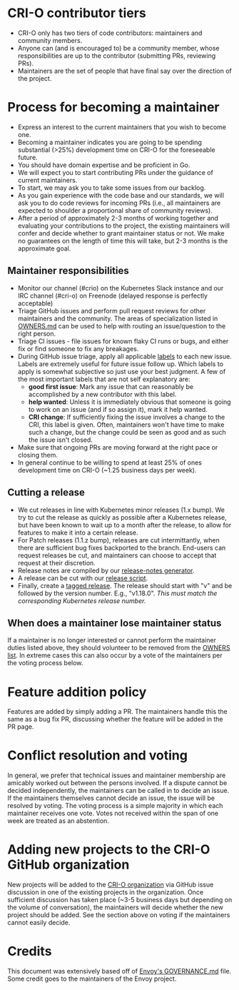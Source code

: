 # CRI-O contributor tiers

* CRI-O only has two tiers of code contributors: maintainers and community members. 
* Anyone can (and is encouraged to) be a community member, whose responsibilities are up to the contributor (submitting PRs, reviewing PRs).
* Maintainers are the set of people that have final say over the direction of the project.

# Process for becoming a maintainer

* Express an interest to the current maintainers that you wish to become one.
* Becoming a maintainer indicates you are going to be spending substantial (>25%) development time on CRI-O for the foreseeable future.
* You should have domain expertise and be proficient in Go.
* We will expect you to start contributing PRs under the guidance of current maintainers.
* To start, we may ask you to take some issues from our backlog.
* As you gain experience with the code base and our standards, we will ask you to do code reviews for incoming PRs (i.e., all maintainers are expected to shoulder a proportional share of community reviews).
* After a period of approximately 2-3 months of working together and evaluating your contributions to the project, the existing maintainers will confer and decide whether to grant maintainer status or not. We make no guarantees on the length of time this will take, but 2-3 months is the approximate goal.

## Maintainer responsibilities

* Monitor our channel (#crio) on the Kubernetes Slack instance and our IRC channel (#cri-o) on Freenode (delayed response is perfectly acceptable)
* Triage GitHub issues and perform pull request reviews for other maintainers and the community. The areas of specialization listed in [OWNERS.md](OWNERS.md) can be used to help with routing an issue/question to the right person.
* Triage CI issues - file issues for known flaky CI runs or bugs, and either fix or find someone to fix any breakages.
* During GitHub issue triage, apply all applicable [labels](https://github.com/cri-o/cri-o/labels) to each new issue. Labels are extremely useful for future issue follow up. Which labels to apply is somewhat subjective so just use your best judgment. A few of the most important labels that are not self explanatory are:
  * **good first issue**: Mark any issue that can reasonably be accomplished by a new contributor with this label.
  * **help wanted**: Unless it is immediately obvious that someone is going to work on an issue (and if so assign it), mark it help wanted.
  * **CRI change**: If sufficiently fixing the issue involves a change to the CRI, this label is given. Often, maintainers won't have time to make such a change, but the change could be seen as good and as such the issue isn't closed.
* Make sure that ongoing PRs are moving forward at the right pace or closing them.
* In general continue to be willing to spend at least 25% of ones development time on CRI-O (~1.25
  business days per week).

## Cutting a release

* We cut releases in line with Kubernetes minor releases (1.x bump). We try to cut the release as quickly as possible after a Kubernetes release, but have been known to wait up to a month after the release, to allow for features to make it into a certain release.
* For Patch releases (1.1.z bump), releases are cut intermittantly, when there are sufficient bug fixes backported to the branch. End-users can request releases be cut, and maintainers can choose to accept that request at their discretion.
* Release notes are compiled by our [release-notes generator](https://github.com/cri-o/cri-o/blob/master/scripts/release-notes/release_notes.go).
* A release can be cut with our [release script](https://github.com/cri-o/cri-o/blob/master/scripts/release/release.go).
* Finally, create a [tagged release](https://github.com/cri-o/cri-o/releases). The release should  start with "v" and be followed by the version number. E.g., "v1.18.0". *This must match the corresponding Kubernetes release number.*

## When does a maintainer lose maintainer status

If a maintainer is no longer interested or cannot perform the maintainer duties listed above, they should volunteer to be removed from the [OWNERS list](github.com/cri-o/cri-o/tree/master/OWNERS). In extreme cases this can also occur by a vote of the maintainers per the voting process below.

# Feature addition policy

Features are added by simply adding a PR. The maintainers handle this the same as a bug fix PR, discussing whether the feature will be added in the PR page.

# Conflict resolution and voting

In general, we prefer that technical issues and maintainer membership are amicably worked out between the persons involved. If a dispute cannot be decided independently, the maintainers can be called in to decide an issue. If the maintainers themselves cannot decide an issue, the issue will be resolved by voting. The voting process is a simple majority in which each maintainer receives one vote. Votes not received within the span of one week are treated as an abstention.

# Adding new projects to the CRI-O GitHub organization

New projects will be added to the [CRI-O organization](github.com/cri-o) via GitHub issue discussion in one of the existing projects in the organization. Once sufficient discussion has taken place (~3-5 business days but depending on the volume of conversation), the maintainers will decide whether the new project should be added. See the section above on voting if the maintainers cannot easily decide.

# Credits

This document was extensively based off of [Envoy's GOVERNANCE.md](https://github.com/envoyproxy/envoy/blob/master/GOVERNANCE.md) file. Some credit goes to the maintainers of the Envoy project.
